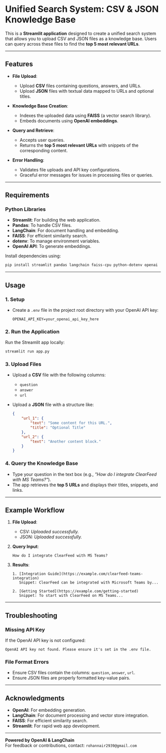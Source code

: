 # Unified Search System: CSV & JSON Knowledge Base

This is a **Streamlit application** designed to create a unified search system that allows you to upload CSV and JSON files as a knowledge base. Users can query across these files to find the **top 5 most relevant URLs**.

---

## Features

- **File Upload**:
  - Upload **CSV** files containing questions, answers, and URLs.
  - Upload **JSON** files with textual data mapped to URLs and optional titles.

- **Knowledge Base Creation**:
  - Indexes the uploaded data using **FAISS** (a vector search library).
  - Embeds documents using **OpenAI embeddings**.

- **Query and Retrieve**:
  - Accepts user queries.
  - Returns the **top 5 most relevant URLs** with snippets of the corresponding content.

- **Error Handling**:
  - Validates file uploads and API key configurations.
  - Graceful error messages for issues in processing files or queries.

---

## Requirements

### Python Libraries
- **Streamlit**: For building the web application.
- **Pandas**: To handle CSV files.
- **LangChain**: For document handling and embedding.
- **FAISS**: For efficient similarity search.
- **dotenv**: To manage environment variables.
- **OpenAI API**: To generate embeddings.

Install dependencies using:
```bash
pip install streamlit pandas langchain faiss-cpu python-dotenv openai
```

---

## Usage

### 1. Setup
- Create a `.env` file in the project root directory with your OpenAI API key:
  ```env
  OPENAI_API_KEY=your_openai_api_key_here
  ```

### 2. Run the Application
Run the Streamlit app locally:
```bash
streamlit run app.py
```

### 3. Upload Files
- Upload a **CSV** file with the following columns:
  - `question`
  - `answer`
  - `url`
  
- Upload a **JSON** file with a structure like:
  ```json
  {
      "url_1": {
          "text": "Some content for this URL.",
          "title": "Optional Title"
      },
      "url_2": {
          "text": "Another content block."
      }
  }
  ```

### 4. Query the Knowledge Base
- Type your question in the text box (e.g., *"How do I integrate ClearFeed with MS Teams?"*).
- The app retrieves the **top 5 URLs** and displays their titles, snippets, and links.

---

## Example Workflow

1. **File Upload**:
    - CSV: *Uploaded successfully.*
    - JSON: *Uploaded successfully.*
    
2. **Query Input**:
    ```
    How do I integrate ClearFeed with MS Teams?
    ```

3. **Results**:
    ```
    1. [Integration Guide](https://example.com/clearfeed-teams-integration)
       Snippet: ClearFeed can be integrated with Microsoft Teams by...

    2. [Getting Started](https://example.com/getting-started)
       Snippet: To start with ClearFeed on MS Teams...
    ```

---

## Troubleshooting

### Missing API Key
If the OpenAI API key is not configured:
```plaintext
OpenAI API key not found. Please ensure it's set in the .env file.
```

### File Format Errors
- Ensure CSV files contain the columns: `question`, `answer`, `url`.
- Ensure JSON files are properly formatted key-value pairs.

---

## Acknowledgments
- **OpenAI**: For embedding generation.
- **LangChain**: For document processing and vector store integration.
- **FAISS**: For efficient similarity search.
- **Streamlit**: For rapid web app development. 

---

**Powered by OpenAI & LangChain**  
For feedback or contributions, contact: `rohannair2939@gmail.com`
